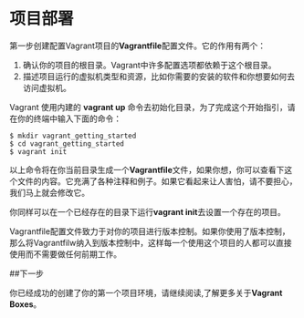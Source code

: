 # 项目部署

第一步创建配置Vagrant项目的**Vagrantfile**配置文件。它的作用有两个：

1. 确认你的项目的根目录。Vagrant中许多配置选项都依赖于这个根目录。
2. 描述项目运行的虚拟机类型和资源，比如你需要的安装的软件和你想要如何去访问虚拟机。

Vagrant 使用内建的 **vagrant up** 命令去初始化目录，为了完成这个开始指引，请在你的终端中输入下面的命令：

```Shell
$ mkdir vagrant_getting_started
$ cd vagrant_getting_started
$ vagrant init
```

以上命令将在你当前目录生成一个**Vagrantfile**文件，如果你想，你可以查看下这个文件的内容。它充满了各种注释和例子。如果它看起来让人害怕，请不要担心，我们马上就会修改它。

你同样可以在一个已经存在的目录下运行**vagrant init**去设置一个存在的项目。

Vagrantfile配置文件致力于对你的项目进行版本控制。如果你使用了版本控制，那么将Vagrantfilw纳入到版本控制中，这样每一个使用这个项目的人都可以直接使用而不需要做任何前期工作。

##下一步

你已经成功的创建了你的第一个项目环境，请继续阅读,了解更多关于**Vagrant Boxes**。